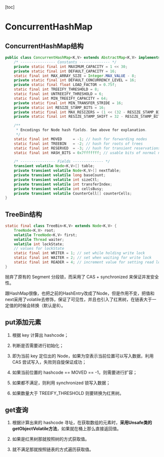 [toc]

# ConcurrentHashMap

## ConcurrentHashMap结构

```java
public class ConcurrentHashMap<K,V> extends AbstractMap<K,V> implements ConcurrentMap<K,V>, Serializable {
    /* ---------------- Constants -------------- */
    private static final int MAXIMUM_CAPACITY = 1 << 30;
    private static final int DEFAULT_CAPACITY = 16;
    static final int MAX_ARRAY_SIZE = Integer.MAX_VALUE - 8;
    private static final int DEFAULT_CONCURRENCY_LEVEL = 16;
    private static final float LOAD_FACTOR = 0.75f;
    static final int TREEIFY_THRESHOLD = 8;
    static final int UNTREEIFY_THRESHOLD = 6;
    static final int MIN_TREEIFY_CAPACITY = 64;
    private static final int MIN_TRANSFER_STRIDE = 16;
    private static int RESIZE_STAMP_BITS = 16;
    private static final int MAX_RESIZERS = (1 << (32 - RESIZE_STAMP_BITS)) - 1;
    private static final int RESIZE_STAMP_SHIFT = 32 - RESIZE_STAMP_BITS;

    /**
     * Encodings for Node hash fields. See above for explanation.
     */
    static final int MOVED     = -1; // hash for forwarding nodes
    static final int TREEBIN   = -2; // hash for roots of trees
    static final int RESERVED  = -3; // hash for transient reservations
    static final int HASH_BITS = 0x7fffffff; // usable bits of normal node hash

    /* ---------------- Fields -------------- */
    transient volatile Node<K,V>[] table;
    private transient volatile Node<K,V>[] nextTable;
    private transient volatile long baseCount;
    private transient volatile int sizeCtl;
    private transient volatile int transferIndex;
    private transient volatile int cellsBusy;
    private transient volatile CounterCell[] counterCells;
}
```

## TreeBin结构

```java
static final class TreeBin<K,V> extends Node<K,V> {
    TreeNode<K,V> root;
    volatile TreeNode<K,V> first;
    volatile Thread waiter;
    volatile int lockState;
    // values for lockState
    static final int WRITER = 1; // set while holding write lock
    static final int WAITER = 2; // set when waiting for write lock
    static final int READER = 4; // increment value for setting read lock
}
```

抛弃了原有的 Segment 分段锁，而采用了 CAS + synchronized 来保证并发安全性。

跟HashMap很像，也把之前的HashEntry改成了Node，但是作用不变，把值和next采用了volatile去修饰，保证了可见性，并且也引入了红黑树，在链表大于一定值的时候会转换（默认是8）。

## put添加元素

1. 根据 key 计算出 hashcode；

2. 判断是否需要进行初始化；

3. 即为当前 key 定位出的 Node，如果为空表示当前位置可以写入数据，利用 CAS 尝试写入，失败则自旋保证成功；

4. 如果当前位置的 hashcode == MOVED == -1，则需要进行扩容；

5. 如果都不满足，则利用 synchronized 锁写入数据；

6. 如果数量大于 TREEIFY_THRESHOLD 则要转换为红黑树。

## get查询

1. 根据计算出来的 hashcode 寻址，在获取数组的元素时，**采用Unsafe类的getObjectVolatile方法**，如果就在桶上那么直接返回值。

2. 如果是红黑树那就按照树的方式获取值。

3. 就不满足那就按照链表的方式遍历获取值。
